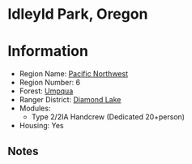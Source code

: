 
Idleyld Park, Oregon
====================
  
# Information  
* Region Name: [Pacific Northwest]()  
* Region Number: 6  
* Forest: [Umpqua](http://www.fs.usda.gov/umpqua)  
* Ranger District: [Diamond Lake]()  
* Modules:  
  - Type 2/2IA Handcrew  (Dedicated 20+person)  
* Housing: Yes  
  
## Notes

